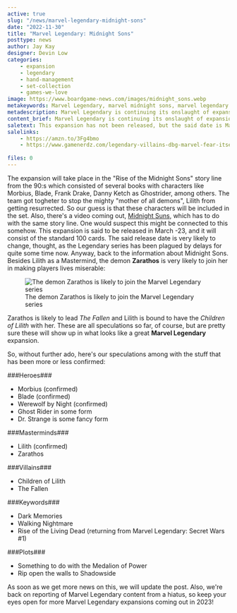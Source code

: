 ```yaml
---
active: true
slug: "/news/marvel-legendary-midnight-sons"
date: "2022-11-30"
title: "Marvel Legendary: Midnight Sons"
posttype: news
author: Jay Kay
designer: Devin Low
categories: 
    - expansion
    - legendary
    - hand-management
    - set-collection
    - games-we-love
image: https://www.boardgame-news.com/images/midnight_sons.webp
metakeywords: Marvel Legendary, marvel midnight sons, marvel legendary midnight sons, midnight sons marvel, marvel legendary morbius
metadescription: Marvel Legendary is continuing its onslaught of expansions, the next one in line is the Midnight Sons expansion which will feature Blade and  Morbius, among other characters.
content_brief: Marvel Legendary is continuing its onslaught of expansions, the next one in line is the Midnight Sons expansion which will feature Blade and  Morbius, among other characters.
saletext: This expansion has not been released, but the said date is March -23. Meanwhile, check out the expansion "Fear Itself" whcih is an old classic that probably will be out of print soon.
salelinks: 
    - https://amzn.to/3Fg4bmo
    - https://www.gamenerdz.com/legendary-villains-dbg-marvel-fear-itself-expansion?aff=34
   
files: 0
---
```

The expansion will take place in the "Rise of the Midnight Sons" story line from the 90:s which consisted of several books with characters like Morbius, Blade, Frank Drake, Danny Ketch as Ghostrider, among others. The team got togheter to stop the mighty "mother of all demons", Lilith from getting resurrected. So our guess is that these characters will be included in the set. Also, there's a video coming out, <a href="https://midnightsuns.2k.com/" rel="nofollow" target="_blank">Midnight Suns</a>, which has to do with the same story line. One would suspect this might be connected to this somehow.
This expansion is said to be released in March -23, and it will consist of the standard 100 cards. The said release date is very likely to change, thought, as the Legendary series has been plagued by delays for quite some time now.
Anyway, back to the information about Midnight Sons. Besides Lilith as a Mastermind, the demon **Zarathos** is very likely to join her in making players lives miserable:

<figure class="figure">
    <img class="image" alt="The demon Zarathos is likely to join the Marvel Legendary series" src="https://www.boardgame-news.com/images/zarathos.jpg" >
    </img>
    <figcaption class="figcaption">The demon Zarathos is likely to join the Marvel Legendary series</figcaption>
</figure>

Zarathos is likely to lead *The Fallen* and Lilith is bound to have the *Children of Lilith* with her. These are all speculations so far, of course, but are pretty sure these will show up in what looks like a great **Marvel Legendary** expansion.

So, without further ado, here's our speculations among with the stuff that has been more or less confirmed:

 ###Heroes###
 - Morbius (confirmed)
 - Blade (confirmed)
 - Werewolf by Night (confirmed)
 - Ghost Rider in some form
 - Dr. Strange is some fancy form

 ###Masterminds###
 - Lilith (confirmed)
 - Zarathos

###Villains###
- Children of Lilith
- The Fallen

###Keywords###
- Dark Memories
- Walking Nightmare
- Rise of the Living Dead (returning from Marvel Legendary: Secret Wars #1)

###Plots###
- Something to do with the Medalion of Power
- Rip open the walls to Shadowside

As soon as we get more news on this, we will update the post. Also, we're back on reporting of Marvel Legendary content from a hiatus, so keep your eyes open for more Marvel Legendary expansions coming out in 2023!